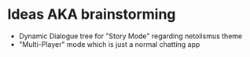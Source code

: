 # Ideas AKA brainstorming

- Dynamic Dialogue tree for "Story Mode" regarding netolismus theme
- "Multi-Player" mode which is just a normal chatting app